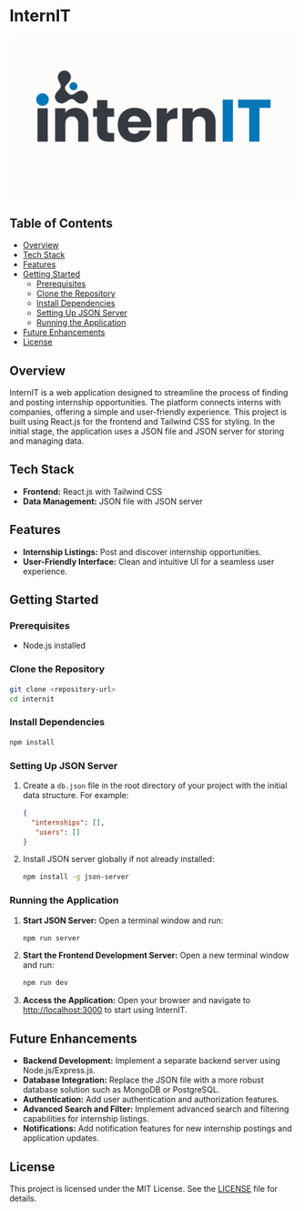 # InternIT

![logo](https://github.com/Sachintha-Prasad/InternIT/blob/main/logo%20banner.png)

## Table of Contents
- [Overview](#overview)
- [Tech Stack](#tech-stack)
- [Features](#features)
- [Getting Started](#getting-started)
  - [Prerequisites](#prerequisites)
  - [Clone the Repository](#clone-the-repository)
  - [Install Dependencies](#install-dependencies)
  - [Setting Up JSON Server](#setting-up-json-server)
  - [Running the Application](#running-the-application)
- [Future Enhancements](#future-enhancements)
- [License](#license)

## Overview
InternIT is a web application designed to streamline the process of finding and posting internship opportunities. The platform connects interns with companies, offering a simple and user-friendly experience. This project is built using React.js for the frontend and Tailwind CSS for styling. In the initial stage, the application uses a JSON file and JSON server for storing and managing data.

## Tech Stack
- **Frontend:** React.js with Tailwind CSS
- **Data Management:** JSON file with JSON server

## Features
- **Internship Listings:** Post and discover internship opportunities.
- **User-Friendly Interface:** Clean and intuitive UI for a seamless user experience.

## Getting Started

### Prerequisites
- Node.js installed

### Clone the Repository
```bash
git clone <repository-url>
cd internit
```

### Install Dependencies
```bash
npm install
```

### Setting Up JSON Server
1. Create a `db.json` file in the root directory of your project with the initial data structure. For example:
    ```json
    {
      "internships": [],
       "users": []
    }
    ```
2. Install JSON server globally if not already installed:
    ```bash
    npm install -g json-server
    ```

### Running the Application
1. **Start JSON Server:** Open a terminal window and run:
    ```bash
    npm run server
    ```
2. **Start the Frontend Development Server:** Open a new terminal window and run:
    ```bash
    npm run dev
    ```
3. **Access the Application:** Open your browser and navigate to [http://localhost:3000](http://localhost:3000) to start using InternIT.

## Future Enhancements
- **Backend Development:** Implement a separate backend server using Node.js/Express.js.
- **Database Integration:** Replace the JSON file with a more robust database solution such as MongoDB or PostgreSQL.
- **Authentication:** Add user authentication and authorization features.
- **Advanced Search and Filter:** Implement advanced search and filtering capabilities for internship listings.
- **Notifications:** Add notification features for new internship postings and application updates.

## License
This project is licensed under the MIT License. See the [LICENSE](LICENSE) file for details.
